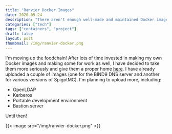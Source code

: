 ```yaml
---
title: "Ranvier Docker Images"
date: 2020-05-24
description: "There aren't enough well-made and maintained Docker images out there. Let's fix that!"
categories: ["tech"]
tags: ["containers", "project"]
draft: false
layout: post
thumbnail: /img/ranvier-docker.png
---
```


I'm moving up the foodchain! After lots of time invested in making my own Docker
images and making some for work as well, I have decided to take them more
seriously and give them a proper home
[here](https://github.com/ranvier-docker-images/). I have already uploaded a
couple of images (one for the BIND9 DNS server and another for various versions
of SpigotMC). I'm planning to upload more, including:

- OpenLDAP
- Kerberos
- Portable development environment
- Bastion server

Until then!

{{< image src="/img/ranvier-docker.png" >}}
